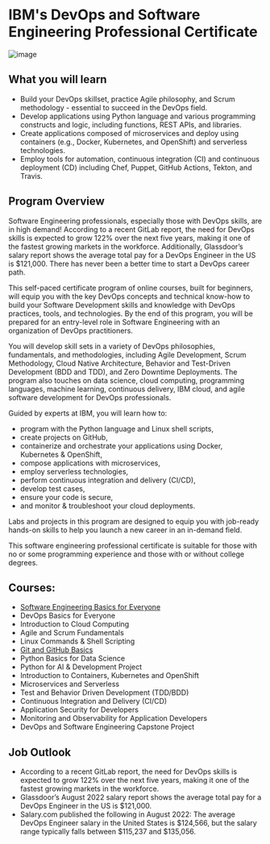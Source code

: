 # IBM's DevOps and Software Engineering Professional Certificate

![image](https://github.com/AndreCoutinhom/IBM_DevOps_Software_Engineering/assets/91290799/985d2c6b-e6db-45b9-9b9d-b300ff4a0c85)

## What you will learn

* Build your DevOps skillset, practice Agile philosophy, and Scrum methodology - essential to succeed in the DevOps field.
* Develop applications using Python language and various programming constructs and logic, including functions, REST APIs, and libraries.
* Create applications composed of microservices and deploy using containers (e.g., Docker, Kubernetes, and OpenShift) and serverless technologies.
* Employ tools for automation, continuous integration (CI) and continuous deployment (CD) including Chef, Puppet, GitHub Actions, Tekton, and Travis.

## Program Overview

Software Engineering professionals, especially those with DevOps skills, are in high demand! According to a recent GitLab report, the need for DevOps skills is expected to grow 122% over the next five years, making it one of the fastest growing markets in the workforce. Additionally, Glassdoor’s salary report shows the average total pay for a DevOps Engineer in the US is $121,000. There has never been a better time to start a DevOps career path.

This self-paced certificate program of online courses, built for beginners, will equip you with the key DevOps concepts and technical know-how to build your Software Development skills and knowledge with DevOps practices, tools, and technologies. By the end of this program, you will be prepared for an entry-level role in Software Engineering with an organization of DevOps practitioners.

You will develop skill sets in a variety of DevOps philosophies, fundamentals, and methodologies, including Agile Development, Scrum Methodology, Cloud Native Architecture, Behavior and Test-Driven Development (BDD and TDD), and Zero Downtime Deployments. The program also touches on data science, cloud computing, programming languages, machine learning, continuous delivery, IBM cloud, and agile software development for DevOps professionals.

Guided by experts at IBM, you will learn how to:

* program with the Python language and Linux shell scripts,
* create projects on GitHub,
* containerize and orchestrate your applications using Docker, Kubernetes & OpenShift,
* compose applications with microservices,
* employ serverless technologies,
* perform continuous integration and delivery (CI/CD),
* develop test cases,
* ensure your code is secure,
* and monitor & troubleshoot your cloud deployments.

Labs and projects in this program are designed to equip you with job-ready hands-on skills to help you launch a new career in an in-demand field.

This software engineering professional certificate is suitable for those with no or some programming experience and those with or without college degrees.

## Courses:

* [Software Engineering Basics for Everyone](/Software%20Engineering%20Basics%20for%20Everyone.pdf)
* DevOps Basics for Everyone
* Introduction to Cloud Computing
* Agile and Scrum Fundamentals
* Linux Commands & Shell Scripting
* [Git and GitHub Basics](https://github.com/AndreCoutinhom/Git_Github_intro)
* Python Basics for Data Science
* Python for AI & Development Project
* Introduction to Containers, Kubernetes and OpenShift
* Microservices and Serverless
* Test and Behavior Driven Development (TDD/BDD)
* Continuous Integration and Delivery (CI/CD)
* Application Security for Developers
* Monitoring and Observability for Application Developers
* DevOps and Software Engineering Capstone Project

## Job Outlook

* According to a recent GitLab report, the need for DevOps skills is expected to grow 122% over the next five years, making it one of the fastest growing markets in the workforce.
* Glassdoor’s August 2022 salary report shows the average total pay for a DevOps Engineer in the US is $121,000.
* Salary.com published the following in August 2022: The average DevOps Engineer salary in the United States is $124,566, but the salary range typically falls between $115,237 and $135,056.





